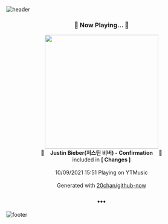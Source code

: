 ![header](https://capsule-render.vercel.app/api?type=wave&height=170&section=header&text=Hi.%20I'm%20SHIFT&fontColor=090707&fontAlignX=45&fontAlignY=65&fontSize=100)

<h3 align="center">🎵 Now Playing... 🎵</h3>
<p align="center">
  <a href="https://music.youtube.com/watch?v=D_s4gEk_Fbs">
    <img width="300" src="https://lh3.googleusercontent.com/RWp6xYchtFg37DeLr-yxYOE6qWcPYApWuXkk3EYm_RLoqTtCTv-qPOyAy1F8wWjjiD1ZA99lmIrTAxs">
  </a>
  <br>
  🎵&nbsp&nbsp&nbsp <b>Justin Bieber(저스틴 비버) - Confirmation</b> &nbsp&nbsp&nbsp🎵
  <br>
  included in <b>[ Changes ]</b>
  
  <br />
  <br />
  10/09/2021 15:51 Playing on YTMusic
  <br />
  <br />
  Generated with <a href="https://github.com/20chan/github-now">20chan/github-now</a>
</p>

<h3 align="center">•••</h3>

![footer](https://capsule-render.vercel.app/api?type=wave&height=150&section=footer)
